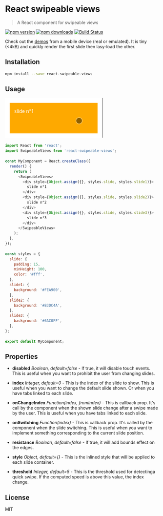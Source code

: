 # React swipeable views

> A React component for swipeable views

[![npm version](https://img.shields.io/npm/v/react-swipeable-views.svg?style=flat-square)](https://www.npmjs.com/package/react-swipeable-views)
[![npm downloads](https://img.shields.io/npm/dm/react-swipeable-views.svg?style=flat-square)](https://www.npmjs.com/package/react-swipeable-views)
[![Build Status](https://travis-ci.org/oliviertassinari/react-swipeable-views.svg?branch=master)](https://travis-ci.org/oliviertassinari/react-swipeable-views)

Check out the [demos](http://oliviertassinari.github.io/react-swipeable-views/) from a mobile device (real or emulated).
It is tiny (<4kB) and quickly render the first slide then lasy-load the other.

## Installation

```sh
npm install --save react-swipeable-views
```

## Usage
![alt tag](docs/usage.gif)

```js
import React from 'react';
import SwipeableViews from 'react-swipeable-views';

const MyComponent = React.createClass({
  render() {
    return (
      <SwipeableViews>
        <div style={Object.assign({}, styles.slide, styles.slide1)}>
          slide n°1
        </div>
        <div style={Object.assign({}, styles.slide, styles.slide2)}>
          slide n°2
        </div>
        <div style={Object.assign({}, styles.slide, styles.slide3)}>
          slide n°3
        </div>
      </SwipeableViews>
    );
  },
});

const styles = {
  slide: {
    padding: 15,
    minHeight: 100,
    color: '#fff',
  },
  slide1: {
    background: '#FEA900',
  },
  slide2: {
    background: '#B3DC4A',
  },
  slide3: {
    background: '#6AC0FF',
  },
};

export default MyComponent;
```

## Properties

- **disabled** *Boolean, default=false* - If true, it will disable touch events.
This is useful when you want to prohibit the user from changing slides.

- **index** *Integer, default=0* - This is the index of the slide to show.
This is useful when you want to change the default slide shown.
Or when you have tabs linked to each slide.

- **onChangeIndex** *Function(index, fromIndex)* - This is callback prop. It's call by the
component when the shown slide change after a swipe made by the user.
This is useful when you have tabs linked to each slide.

- **onSwitching** *Function(index)* - This is callback prop. It's called by the
component when the slide switching.
This is useful when you want to implement something corresponding to the current slide position.

- **resistance** *Boolean, default=false* - If true, it will add bounds effect on the edges.

- **style** *Object, default={}* - This is the inlined style that will be applied
to each slide container.

- **threshold** *Integer, default=5* - This is the threshold used for detectinga quick swipe.
If the computed speed is above this value, the index change.

## License

MIT
